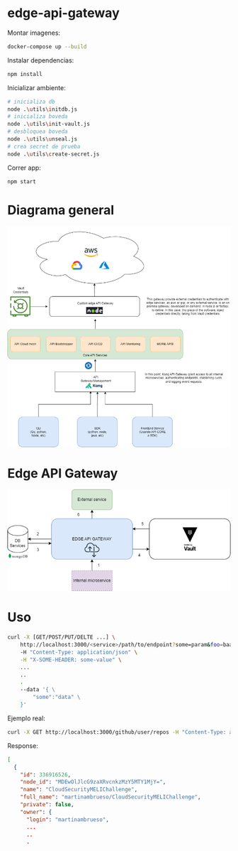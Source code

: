 # edge-api-gateway

Montar imagenes:
```bash
docker-compose up --build
```

Instalar dependencias:
```bash
npm install
```

Inicializar ambiente:
```bash
# inicializa db
node .\utils\initdb.js
# inicializa boveda
node .\utils\init-vault.js
# desbloquea boveda
node .\utils\unseal.js
# crea secret de prueba
node .\utils\create-secret.js
```

Correr app:
```bash
npm start
```

# Diagrama general

![general.png.jpg](/img/general.png)

# Edge API Gateway

![edge_api_gw.png.jpg](/img/edge_api_gw.png)

# Uso

```bash
curl -X [GET/POST/PUT/DELTE ...] \
    http://localhost:3000/<service>/path/to/endpoint?some=param&foo=baar \
    -H "Content-Type: application/json" \
    -H "X-SOME-HEADER: some-value" \
    ...
    ..
    .
    --data '{ \
        "some":"data" \
    }'
```

Ejemplo real:
```bash
curl -X GET http://localhost:3000/github/user/repos -H "Content-Type: application/json"
```

Response:
```json
[
  {
    "id": 336916526,
    "node_id": "MDEwOlJlcG9zaXRvcnkzMzY5MTY1MjY=",
    "name": "CloudSecurityMELIChallenge",
    "full_name": "martinambrueso/CloudSecurityMELIChallenge",
    "private": false,
    "owner": {
      "login": "martinambrueso",
      ...
      ..
      .
```